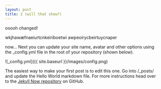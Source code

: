 ```yaml
---
layout: post
title: 2 (will that show?)
---
```


ooooh changed!

wkjhawæfnaeiurtcnkeiriboetwi
awpeoirycbeirtuycnaper


now…
Next you can update your site name, avatar and other options using the _config.yml file in the root of your repository (shown below).

![_config.yml]({{ site.baseurl }}/images/config.png)

The easiest way to make your first post is to edit this one. Go into /_posts/ and update the Hello World markdown file. For more instructions head over to the [Jekyll Now repository](https://github.com/barryclark/jekyll-now) on GitHub.
